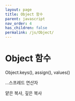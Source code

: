 ```yaml
---
layout: page
title: Object 함수
parent: javascript
nav_order: 4
has_children: false
permalink: /js/Object/
---
```


# Object 함수

Object.keys(), assign(), values()

...스프레드 연산자

얕은 복사, 깊은 복사